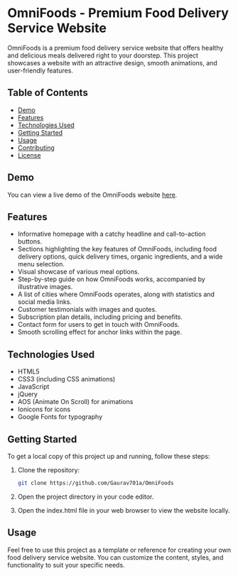 # OmniFoods - Premium Food Delivery Service Website

OmniFoods is a premium food delivery service website that offers healthy and delicious meals delivered right to your doorstep. This project showcases a website with an attractive design, smooth animations, and user-friendly features.

## Table of Contents

- [Demo](#demo)
- [Features](#features)
- [Technologies Used](#technologies-used)
- [Getting Started](#getting-started)
- [Usage](#usage)
- [Contributing](#contributing)
- [License](#license)

## Demo

You can view a live demo of the OmniFoods website [here](https://omni-foods-no-junk.netlify.app/).

## Features

- Informative homepage with a catchy headline and call-to-action buttons.
- Sections highlighting the key features of OmniFoods, including food delivery options, quick delivery times, organic ingredients, and a wide menu selection.
- Visual showcase of various meal options.
- Step-by-step guide on how OmniFoods works, accompanied by illustrative images.
- A list of cities where OmniFoods operates, along with statistics and social media links.
- Customer testimonials with images and quotes.
- Subscription plan details, including pricing and benefits.
- Contact form for users to get in touch with OmniFoods.
- Smooth scrolling effect for anchor links within the page.

## Technologies Used

- HTML5
- CSS3 (including CSS animations)
- JavaScript
- jQuery
- AOS (Animate On Scroll) for animations
- Ionicons for icons
- Google Fonts for typography

## Getting Started

To get a local copy of this project up and running, follow these steps:

1. Clone the repository:

   ```bash
   git clone https://github.com/Gaurav701a/OmniFoods
   
2. Open the project directory in your code editor.
3. Open the index.html file in your web browser to view the website locally.
   
## Usage

Feel free to use this project as a template or reference for creating your own food delivery service website. You can customize the content, styles, and functionality to suit your specific needs.
